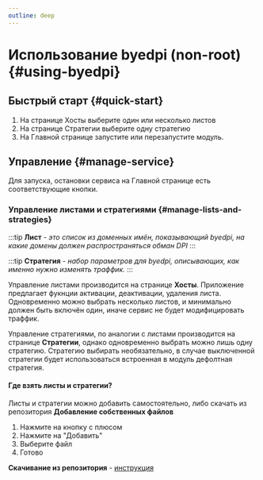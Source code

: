 ```yaml
---
outline: deep
---
```


# Использование byedpi (non-root) {#using-byedpi}

## Быстрый старт {#quick-start}
1. На странице Хосты выберите один или несколько листов
2. На странице Стратегии выберите одну стратегию
3. На Главной странице запустите или перезапустите модуль.

## Управление {#manage-service}

Для запуска, остановки сервиса на Главной странице есть соответствующие кнопки.

### Управление листами и стратегиями {#manage-lists-and-strategies}

:::tip
**Лист** - *это список из доменных имён, показывающий byedpi, на какие домены должен распространяться обман DPI*
:::

:::tip
**Стратегия** - *набор параметров для byedpi, описывающих, как именно нужно изменять траффик.*
:::

Управление листами производится на странице **Хосты**. Приложение предлагает фукнции активации, деактивации, удаления листа. Одновременно можно выбрать несколько листов, и минимально должен быть включён один, иначе сервис не будет модифицировать траффик.

Управление стратегиями, по аналогии с листами производится на странице **Стратегии**, однако одновременно выбрать можно лишь одну стратегию. Стратегию выбирать необязательно, в случае выключенной стратегии будет использоваться встроенная в модуль дефолтная стратегия.

#### Где взять листы и стратегии?
Листы и стратегии можно добавить самостоятельно, либо скачать из репозитория
**Добавление собственных файлов**
1. Нажмите на кнопку с плюсом
2. Нажмите на "Добавить"
3. Выберите файл
4. Готово


**Скачивание из репозитория** - [инструкция](repo.md#использование-usage)